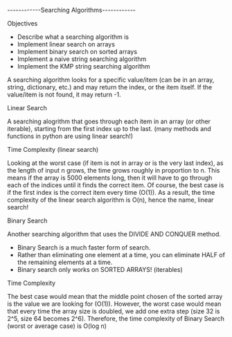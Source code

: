 ------------Searching Algorithms------------

Objectives

- Describe what a searching algorithm is
- Implement linear search on arrays
- Implement binary search on sorted arrays
- Implement a naive string searching algorithm
- Implement the KMP string searching algorithm

A searching algorithm looks for a specific value/item (can be in an array, string, dictionary, etc.) and may return the index, or the item itself. If the value/item is not found, it may return -1.

Linear Search

A searching alogrithm that goes through each item in an array (or other iterable), starting from the first index up to the last. (many methods and functions in python are using linear search!)

Time Complexity (linear search)

Looking at the worst case (if item is not in array or is the very last index), as the length of input n grows, the time grows roughly in proportion to n. This means if the array is 5000 elements long, then it will have to go through each of the indices until it finds the correct item. Of course, the best case is if the first index is the correct item every time (O(1)). As a result, the time complexity of the linear search algorithm is O(n), hence the name, linear search!

Binary Search

Another searching algorithm that uses the DIVIDE AND CONQUER method.

- Binary Search is a much faster form of search.
- Rather than eliminating one element at a time, you can eliminate HALF of the remaining elements at a time.
- Binary search only works on SORTED ARRAYS! (iterables)

Time Complexity

The best case would mean that the middle point chosen of the sorted array is the value we are looking for (O(1)). However, the worst case would mean that every time the array size is doubled, we add one extra step (size 32 is 2^5, size 64 becomes 2^6). Therefore, the time complexity of Binary Search (worst or average case) is O(log n)

